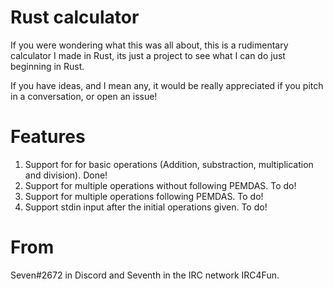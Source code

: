 # Rust calculator

If you were wondering what this was all about, this is a rudimentary calculator I made in Rust, its just a project to see what I can do just beginning in Rust.

If you have ideas, and I mean any, it would be really appreciated if you pitch in a conversation, or open an issue!

# Features

<ol>
  <li>Support for for basic operations (Addition, substraction, multiplication and division). Done!</li>
  <li>Support for multiple operations without following PEMDAS. To do!</li>
  <li>Support for multiple operations following PEMDAS. To do!</li>
  <li>Support stdin input after the initial operations given. To do!</li>
</ol>

# From

Seven#2672 in Discord and Seventh in the IRC network IRC4Fun.
